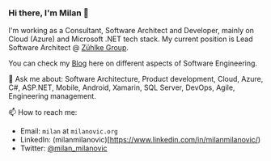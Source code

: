 ### Hi there, I'm Milan 👋

I'm working as a Consultant, Software Architect and Developer, mainly on Cloud (Azure) and Microsoft .NET tech stack. My current position is Lead Software Architect @ [Zühlke Group](www.zuehlke.com).

You can check my [Blog](https://milan.milanovic.org/#posts) here on different aspects of Software Engineering.

💬 Ask me about: Software Architecture, Product development, Cloud, Azure, C#, ASP.NET, Mobile, Android, Xamarin, SQL Server, DevOps, Agile, Engineering management. 

📫 How to reach me:

* Email: `milan` at `milanovic.org`
* LinkedIn: (milanmilanovic)[https://www.linkedin.com/in/milanmilanovic/)
* Twitter: [@milan_milanovic](https://twitter.com/milan_milanovic)

<!--
**milanm/milanm** is a ✨ _special_ ✨ repository because its `README.md` (this file) appears on your GitHub profile.

Here are some ideas to get you started:

- 🔭 I’m currently working on ...
- 🌱 I’m currently learning ...
- 👯 I’m looking to collaborate on ...
- 🤔 I’m looking for help with ...
- 💬 Ask me about ...
- 📫 How to reach me: ...
- 😄 Pronouns: ...
- ⚡ Fun fact: ...
-->

